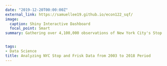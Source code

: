 ```yaml
---
date: "2019-12-20T00:00:00Z"
external_link: https://samuellee19.github.io/econ122_sqf/
image:
  caption: Shiny Interactive Dashboard
  focal_point: Smart
summary: Gathering over 4,100,000 observations of New York City's Stop and Frisk reports from 2003 to 2018, we analyzed main factors determining Stop and Frisk activities, by three different administrations of New York City and precincts, and density of the activities across New York City using `sp` and `sf` packages.


tags:
- Data Science
title: Analyzing NYC Stop and Frisk Data from 2003 to 2018 Period
---
```

